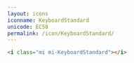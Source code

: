 ```yaml
---
layout: icons
iconname: KeyboardStandard
unicode: EC58
permalink: /icon/KeyboardStandard/
---
```


``` html
<i class="mi mi-KeyboardStandard"></i>
```

